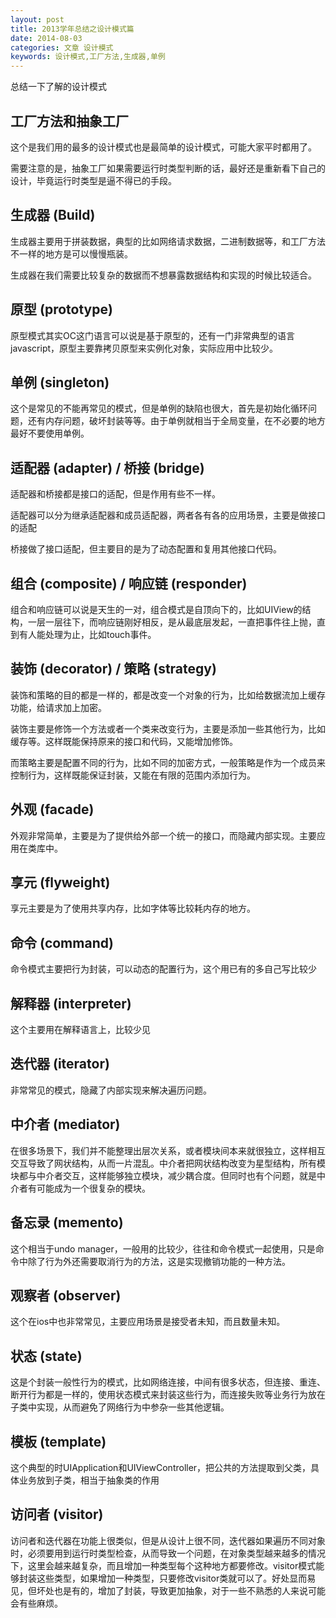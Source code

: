 ```yaml
---
layout: post
title: 2013学年总结之设计模式篇
date: 2014-08-03
categories: 文章 设计模式
keywords: 设计模式,工厂方法,生成器,单例
---
```


总结一下了解的设计模式

<!--more-->

## 工厂方法和抽象工厂

这个是我们用的最多的设计模式也是最简单的设计模式，可能大家平时都用了。

需要注意的是，抽象工厂如果需要运行时类型判断的话，最好还是重新看下自己的设计，毕竟运行时类型是逼不得已的手段。

## 生成器 (Build)

生成器主要用于拼装数据，典型的比如网络请求数据，二进制数据等，和工厂方法不一样的地方是可以慢慢瓶装。

生成器在我们需要比较复杂的数据而不想暴露数据结构和实现的时候比较适合。

## 原型 (prototype)

原型模式其实OC这门语言可以说是基于原型的，还有一门非常典型的语言javascript，原型主要靠拷贝原型来实例化对象，实际应用中比较少。

## 单例 (singleton)

这个是常见的不能再常见的模式，但是单例的缺陷也很大，首先是初始化循环问题，还有内存问题，破坏封装等等。由于单例就相当于全局变量，在不必要的地方最好不要使用单例。

## 适配器 (adapter) / 桥接 (bridge)

适配器和桥接都是接口的适配，但是作用有些不一样。

适配器可以分为继承适配器和成员适配器，两者各有各的应用场景，主要是做接口的适配

桥接做了接口适配，但主要目的是为了动态配置和复用其他接口代码。

## 组合 (composite) / 响应链 (responder)

组合和响应链可以说是天生的一对，组合模式是自顶向下的，比如UIView的结构，一层一层往下，而响应链刚好相反，是从最底层发起，一直把事件往上抛，直到有人能处理为止，比如touch事件。

## 装饰 (decorator) / 策略 (strategy)

装饰和策略的目的都是一样的，都是改变一个对象的行为，比如给数据流加上缓存功能，给请求加上加密。

装饰主要是修饰一个方法或者一个类来改变行为，主要是添加一些其他行为，比如缓存等。这样既能保持原来的接口和代码，又能增加修饰。

而策略主要是配置不同的行为，比如不同的加密方式，一般策略是作为一个成员来控制行为，这样既能保证封装，又能在有限的范围内添加行为。

## 外观 (facade)

外观非常简单，主要是为了提供给外部一个统一的接口，而隐藏内部实现。主要应用在类库中。

## 享元 (flyweight)

享元主要是为了使用共享内存，比如字体等比较耗内存的地方。

## 命令 (command)

命令模式主要把行为封装，可以动态的配置行为，这个用已有的多自己写比较少

## 解释器 (interpreter)

这个主要用在解释语言上，比较少见

## 迭代器 (iterator)

非常常见的模式，隐藏了内部实现来解决遍历问题。

## 中介者 (mediator)

在很多场景下，我们并不能整理出层次关系，或者模块间本来就很独立，这样相互交互导致了网状结构，从而一片混乱。中介者把网状结构改变为星型结构，所有模块都与中介者交互，这样能够独立模块，减少耦合度。但同时也有个问题，就是中介者有可能成为一个很复杂的模块。

## 备忘录 (memento)

这个相当于undo manager，一般用的比较少，往往和命令模式一起使用，只是命令中除了行为外还需要取消行为的方法，这是实现撤销功能的一种方法。

## 观察者 (observer)

这个在ios中也非常常见，主要应用场景是接受者未知，而且数量未知。

## 状态 (state)

这是个封装一般性行为的模式，比如网络连接，中间有很多状态，但连接、重连、断开行为都是一样的，使用状态模式来封装这些行为，而连接失败等业务行为放在子类中实现，从而避免了网络行为中参杂一些其他逻辑。

## 模板 (template)

这个典型的时UIApplication和UIViewController，把公共的方法提取到父类，具体业务放到子类，相当于抽象类的作用

## 访问者 (visitor)

访问者和迭代器在功能上很类似，但是从设计上很不同，迭代器如果遍历不同对象时，必须要用到运行时类型检查，从而导致一个问题，在对象类型越来越多的情况下，这里会越来越复杂，而且增加一种类型每个这种地方都要修改。visitor模式能够封装这些类型，如果增加一种类型，只要修改visitor类就可以了。好处显而易见，但坏处也是有的，增加了封装，导致更加抽象，对于一些不熟悉的人来说可能会有些麻烦。